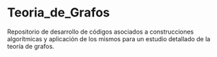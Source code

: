 # Teoria_de_Grafos
Repositorio de desarrollo de códigos asociados a construcciones algorítmicas y aplicación de los mismos para un estudio detallado de la teoría de grafos.
